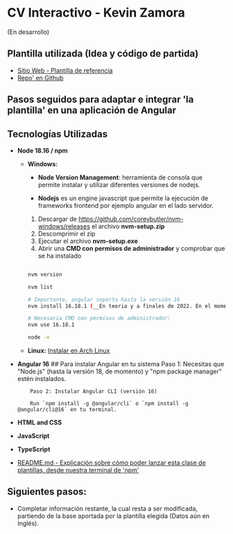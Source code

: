 # CV Interactivo - Kevin Zamora
(En desarrollo)

## Plantilla utilizada (Idea y código de partida)
  - [Sitio Web - Plantilla de referencia](https://startbootstrap.com/theme/resume)
  - [Repo' en Github](https://github.com/startbootstrap/startbootstrap-resume)

## Pasos seguidos para adaptar e integrar 'la plantilla' en una aplicación de Angular

## Tecnologías Utilizadas
  - **Node 18.16 / npm**
    - **Windows:**
      - **Node Version Management**: herramienta de consola que permite instalar y utilizar diferentes versiones de nodejs.
    
      - **Nodejs** es un engine javascript que permite la ejecución de frameworks frontend por ejemplo angular en el lado servidor.
    
      1. Descargar de https://github.com/coreybutler/nvm-windows/releases el archivo **nvm-setup.zip**
      2. Descomprimir el zip
      3. Ejecutar el archivo **nvm-setup.exe**
      4. Abrir una **CMD con permisos de administrador** y comprobar que se ha instalado
    
      ```bash
      
      nvm version
      
      nvm list
      
      # Importante, angular soporta hasta la versión 16
      nvm install 16.18.1 (__En teoria y a finales de 2022. En el momento del update, ya funciona también con la versión 18.16__) 
      
      # Necesaria CMD con permisos de administrador:
      nvm use 16.18.1
      
      node -v
      ```
      
    - **Linux:**
        [Instalar en Arch Linux](https://www.atlantic.net/dedicated-server-hosting/how-to-install-and-use-node-js-on-arch-linux/)


  - **Angular 16**
        ## Para instalar Angular en tu sistema
            Paso 1: Necesitas que "Node.js" (hasta la versión 18, de momento) y "npm package manager" estén instalados.

            Paso 2: Instalar Angular CLI (versión 16)

            Run `npm install -g @angular/cli` o `npm install -g @angular/cli@16` en tu terminal. 
  
  - **HTML and CSS**
  
  - **JavaScript**
  
  - **TypeScript**


- [README.md - Explicación sobre cómo poder lanzar esta clase de plantillas, desde nuestra terminal de 'npm'](https://github.com/StartBootstrap/startbootstrap-resume/blob/master/README.md)

## Siguientes pasos:
- Completar información restante, la cual resta a ser modificada, partiendo de la base aportada por la plantilla elegida (Datos aún en Inglés).

